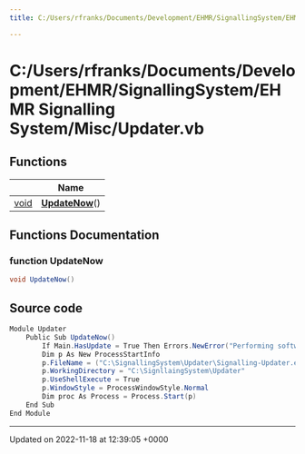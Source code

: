 ```yaml
---
title: C:/Users/rfranks/Documents/Development/EHMR/SignallingSystem/EHMR Signalling System/Misc/Updater.vb

---
```


# C:/Users/rfranks/Documents/Development/EHMR/SignallingSystem/EHMR Signalling System/Misc/Updater.vb



## Functions

|                | Name           |
| -------------- | -------------- |
| [void](/SignallingSystem-doc/vb/Files/SerialPixelLeds_8vb/#variable-void) | **[UpdateNow](/SignallingSystem-doc/vb/Files/Updater_8vb/#function-updatenow)**() |


## Functions Documentation

### function UpdateNow

```csharp
void UpdateNow()
```




## Source code

```csharp
Module Updater
    Public Sub UpdateNow()
        If Main.HasUpdate = True Then Errors.NewError("Performing software update!")
        Dim p As New ProcessStartInfo
        p.FileName = ("C:\SignallingSystem\Updater\Signalling-Updater.exe")
        p.WorkingDirectory = "C:\SignllaingSystem\Updater"
        p.UseShellExecute = True
        p.WindowStyle = ProcessWindowStyle.Normal
        Dim proc As Process = Process.Start(p)
    End Sub
End Module
```


-------------------------------

Updated on 2022-11-18 at 12:39:05 +0000
